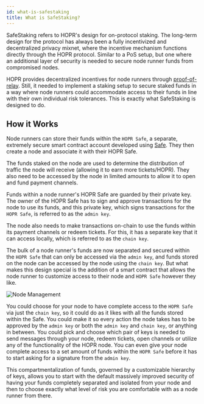```yaml
---
id: what-is-safestaking
title: What is SafeStaking?
---
```


SafeStaking refers to HOPR's design for on-protocol staking. The long-term design for the protocol has always been a fully incentivized and decentralized privacy mixnet, where the incentive mechanism functions directly through the HOPR protocol. Similar to a PoS setup, but one where an additional layer of security is needed to secure node runner funds from compromised nodes. 

HOPR provides decentralized incentives for node runners through [proof-of-relay](../core/proof-of-relay.md). Still, it needed to implement a staking setup to secure staked funds in a way where node runners could accommodate access to their funds in line with their own individual risk tolerances. This is exactly what SafeStaking is designed to do.

## How it Works

Node runners can store their funds within the `HOPR Safe`, a separate, extremely secure smart contract account developed using [Safe](https://safe.global/). They then create a node and associate it with their HOPR Safe. 

The funds staked on the node are used to determine the distribution of traffic the node will receive (allowing it to earn more tickets/HOPR). They also need to be accessed by the node in limited amounts to allow it to open and fund payment channels.

Funds within a node runner's HOPR Safe are guarded by their private key. The owner of the HOPR Safe has to sign and approve transactions for the node to use its funds, and this private key, which signs transactions for the `HOPR Safe`, is referred to as the `admin key`.

The node also needs to make transactions on-chain to use the funds within its payment channels or redeem tickets. For this, it has a separate key that it can access locally, which is referred to as the `chain key`.

The bulk of a node runner's funds are now separated and secured within the `HOPR Safe` that can only be accessed via the `admin key`, and funds stored on the node can be accessed by the node using the `chain key`. But what makes this design special is the addition of a smart contract that allows the node runner to customize access to their node and `HOPR Safe` however they like. 

![Node Management](/img/staking/Node-Management.png)

You could choose for your node to have complete access to the `HOPR Safe` via just the `chain key`, so it could do as it likes with all the funds stored within the Safe. You could make it so every action the node takes has to be approved by the `admin key` or both the `admin key` and `chain key`, or anything in between. You could pick and choose which pair of keys is needed to send messages through your node, redeem tickets, open channels or utilize any of the functionality of the HOPR node. You can even give your node complete access to a set amount of funds within the `HOPR Safe` before it has to start asking for a signature from the `admin key`.

This compartmentalization of funds, governed by a customizable hierarchy of keys, allows you to start with the default massively improved security of having your funds completely separated and isolated from your node and then to choose exactly what level of risk you are comfortable with as a node runner from there. 




